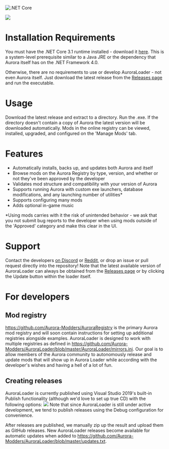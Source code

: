 ![.NET Core](https://github.com/Aurora-Modders/AuroraLoader/workflows/.NET%20Core/badge.svg?branch=master)

![](https://i.ibb.co/LJHr0rN/Capture.png)

# Installation Requirements

You must have the .NET Core 3.1 runtime installed - download it [here](https://dotnet.microsoft.com/download/dotnet-core/thank-you/runtime-desktop-3.1.3-windows-x86-installer). This is a system-level prerequisite similar to a Java JRE or the dependency that Aurora itself has on the .NET Framework 4.0. 

Otherwise, there are no requirements to use or develop AuroraLoader - not even Aurora itself. Just download the latest release from the [Releases page](https://github.com/Aurora-Modders/AuroraLoader/releases) and run the executable.

# Usage

Download the latest release and extract to a directory. Run the .exe. If the directory doesn't contain a copy of Aurora the latest version will be downloaded automatically. Mods in the online registry can be viewed, installed, upgraded, and configured on the 'Manage Mods' tab. 

# Features

- Automatically installs, backs up, and updates both Aurora and itself
- Browse mods on the Aurora Registry by type, version, and whether or not they've been approved by the developer
- Validates mod structure and compatibility with your version of Aurora
- Supports running Aurora with custom exe launchers, database modifications, and any launching number of utilities*
- Supports configuring many mods
- Adds optional in-game music

*Using mods carries with it the risk of unintended behavior - we ask that you not submit bug reports to the developer when using mods outside of the 'Approved' category and make this clear in the UI.

# Support

Contact the developers [on Discord](https://discordapp.com/channels/314031775892373504/701885084646506628) or [Reddit](https://www.reddit.com/r/aurora4x_mods/comments/g53o3l/auroraloader/), or drop an issue or pull request directly into the repository! Note that the latest available version of AuroraLoader can always be obtained from the [Releases page](https://github.com/Aurora-Modders/AuroraLoader/releases) or by clicking the Update button within the loader itself. 

# For developers

## Mod registry

https://github.com/Aurora-Modders/AuroraRegistry is the primary Aurora mod registry and will soon contain instructions for setting up additional registries alongside examples. AuroraLoader is designed to work with multiple registries as defined in https://github.com/Aurora-Modders/AuroraLoader/blob/master/AuroraLoader/mirrors.ini. Our goal is to allow members of the Aurora community to autonomously release and update mods that will show up in Aurora Loader while according with the developer's wishes and having a hell of a lot of fun. 

## Creating releases

AuroraLoader is currently published using Visual Studio 2019's built-in Publish functionality (although we'd love to set up true CD) with the following options:
![](https://media.discordapp.net/attachments/701885084646506628/704427823342944387/unknown.png?width=709&height=618)
Note that since AuroraLoader is still under active development, we tend to publish releases using the Debug configuration for convenience.

After releases are published, we manually zip up the result and upload them as GitHub releases. New AuroraLoader releases become available for automatic updates when added to https://github.com/Aurora-Modders/AuroraLoader/blob/master/updates.txt.

